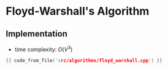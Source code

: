 # Floyd-Warshall's Algorithm

## Implementation

- time complexity: $O(V^3)$

```cpp
{{ code_from_file('src/algorithms/floyd_warshall.cpp') }}
```